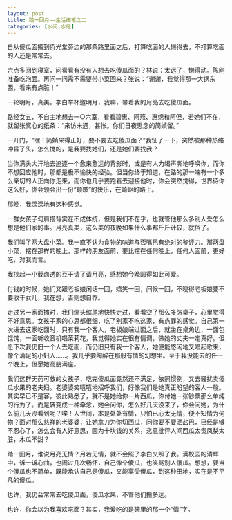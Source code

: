 ```yaml
---
layout: post
title: 踏一回月——生活细笔之二
categories: [水问,水经]
---
```


自从傻瓜面搬到侨光堂旁边的那条路里面之后，打算吃面的人懒得去，不打算吃面的人还是常常去。

六点多回到寝室，问看看有没有人想去吃傻瓜面的？林说：太远了，懒得动。陈刚准备吃泡面。再问一问需不需要带小菜回来？张说：“谢谢，我觉得那一大锅东西，看来有点脏！”

一轮明月，真美。李白举杯邀明月，我嘛，带着我的月亮去吃傻瓜面。

路经女五，不自主地想去一○六室，看看碧惠、阿燕、惠绵和阿但，若她们不在，就留张窝心的纸条：“来访未遇，甚怅。你们日夜思念的简媜留。”

一开门，“嘿！简媜来得正好，要不要去吃傻瓜面？”我怔了一下，突然被那种热络冲昏了头，怎么搅的，是我要找她们，还是她们要找我？

当你满头大汗地去追逐一个愈来愈远的背影时，或是有人力竭声嘶地呼唤你，而你不想回应他时，那都是极不愉快的经验。但当你终于知道，在路的那一端有一个多么亲切的人正向你走来，而你也几乎要跑着去迎接他时，你会突然觉得，世界待你这么好，你会领会出一份“颠踬”的快乐，在崎岖的路上。

那晚，我深深地有这种感觉。

一群女孩子勾肩搭背实在不成体统，但是我们不在乎，也就管他那么多别人爱怎么想是他们家的事。月亮真美，这么美的夜晚如果什么事都斤斤计较，就俗了。

我们叫了两大盘小菜。我一直不认为食物的味道与否嘴巴有绝对的鉴评力。那两盘小菜，摆在那样的晚上，那样的朋友面前，要比摆在任何晚上，任何人面前，更好吃，对我而言。

我挟起一小截卤透的豆干请了请月亮，感想她今晚圆得如此可爱。

付钱的时候，她们又跟老板娘闲话一回，嬉笑一回，问候一回，不晓得老板娘要不要收干女儿，我在想，否则想自荐。

走过另一家面摊时，我们缩头缩尾地快快走过，看看空了那么多张桌子，心里觉得不好意思。女孩子家的心思都很细，吃了别家不吃这家，有点罪的感觉。自己第一次进去这家吃面时，只有我一个客人，老板娘端过面之后，就坐在桌角边，一面包馄饨，一面听收音机唱茉莉花，我觉得她实在很有情调，做她的丈夫一定真好。但愿下次我仍旧一个人去吃面，而仍旧只有我一个客人，她便能悠闲地又唱起歌来，像个满足的小妇人……。我几乎要陶醉在那般有情的幻想里。至于我没能去的任一个晚上，但愿她高朋满座。

我们这群无药可救的女孩子，吃完傻瓜面竟然还不满足，依照惯例，又去骚扰卖傻瓜水果的老夫妇。老婆婆笑嘻嘻地招呼我们，好像我们是她真正盼望的客人一般。其实早已不是客，彼此熟悉了，就不是她给你一片西瓜，你付她一张钞票那么单纯的行为了。而是转变成一种牵念，她会问你，怎么好几天没来了，你会问她，为什么前几天没看到呢？唉！人世间，本是处处有情，只怕已心太无情，便不知情为何物？面对那么慈祥的老婆婆，让她拿刀为你切西瓜，问你要不要洒盐巴，已经是够不忍心了，怎么会有人好意思，因为十块钱的关系，恣意批评人间西瓜太贵凤梨太脏，木瓜不甜？

踏一回月，谁说月亮无情？月若无情，就不会照了李白又照了我。满校园的清辉中，诉一诉心曲，也闹过几次畅怀，自己像个傻瓜，也笑骂别人傻瓜。想想，要当个傻瓜也不简单，既能承认自己是傻瓜，又能享受傻瓜，到这种田地，实在是不平凡的傻瓜。

也许，我仍会常常去吃傻瓜面，傻瓜水果，不管他们搬多远。

也许，你会以为我喜欢吃面？其实，我爱吃的是碗里的那一个“情”字。
